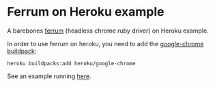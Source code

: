 # Ferrum on Heroku example

A barebones [ferrum](https://github.com/route/ferrum) (headless chrome ruby
driver) on Heroku example.

In order to use ferrum on heroku, you need to add the [google-chrome buildpack](https://github.com/heroku/heroku-buildpack-google-chrome):
```
heroku buildpacks:add heroku/google-chrome
```

See an example running [here](https://ferrum-heroku-example.herokuapp.com/).
